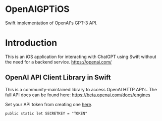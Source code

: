 # OpenAIGPTiOS
Swift implementation of OpenAI's GPT-3 API.

# Introduction

This is an iOS application for interacting with ChatGPT using Swift without the need for a backend service.
https://openai.com/

## OpenAI API Client Library in Swift

This is a community-maintained library to access OpenAI HTTP API's. The full API docs can be found here:
https://beta.openai.com/docs/engines

Set your API token from creating one [here](https://beta.openai.com/account/api-keys).

`public static let SECRETKEY = "TOKEN"`
